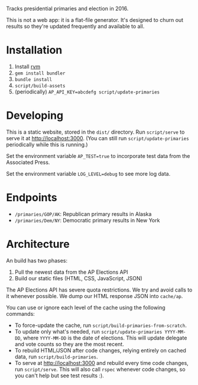 Tracks presidential primaries and election in 2016.

This is not a web app: it is a flat-file generator. It's designed to churn out
results so they're updated frequently and available to all.

# Installation

1. Install [rvm](http://rvm.io)
2. `gem install bundler`
3. `bundle install`
4. `script/build-assets`
6. (periodically) `AP_API_KEY=abcdefg script/update-primaries`

# Developing

This is a static website, stored in the `dist/` directory. Run `script/serve` to
serve it at [http://localhost:3000](http://localhost:3000). (You can still run
`script/update-primaries` periodically while this is running.)

Set the environment variable `AP_TEST=true` to incorporate test data from the
Associated Press.

Set the environment variable `LOG_LEVEL=debug` to see more log data.

# Endpoints

* `/primaries/GOP/AK`: Republican primary results in Alaska
* `/primaries/Dem/NY`: Democratic primary results in New York

# Architecture

An build has two phases:

1. Pull the newest data from the AP Elections API
2. Build our static files (HTML, CSS, JavaScript, JSON)

The AP Elections API has severe quota restrictions. We try and avoid calls to
it whenever possible. We dump our HTML response JSON into `cache/ap`.

You can use or ignore each level of the cache using the following commands:

* To force-update the cache, run `script/build-primaries-from-scratch`.
* To update only what's needed, run `script/update-primaries YYYY-MM-DD`, where
  `YYYY-MM-DD` is the date of elections. This will update delegate and vote
  counts so they are the most recent.
* To rebuild HTML/JSON after code changes, relying entirely on cached data, run
  `script/build-primaries`.
* To serve at [http://localhost:3000](http://localhost:3000) and rebuild every
  time code changes, run `script/serve`. This will also call `rspec` whenever
  code changes, so you can't help but see test results :).
